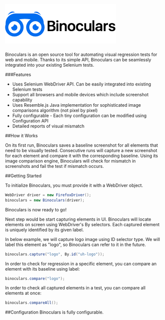 # ![alt text](https://github.com/waseemh/binoculars/blob/master/tool-2.png?raw=true "Logo Title Text 1")

Binoculars is an open source tool for automating visual regression tests for web and mobile. Thanks to its simple API, Binoculars can be seamlessly integrated into your existing Selenium tests.

###Features
- Uses Selenium WebDriver API. Can be easily integrated into existing Selenium tests
- Support all browsers and mobile devices which include screenshot capability
- Uses Resemble.js Java implementation for sophisticated image comparisons algorithm (not pixel by pixel)
- Fully configurable - Each tiny configuration can be modified using Configuration API
- Detailed reports of visual mismatch

##How it Works

On its first run, Binoculars saves a baseline screenshot for all elements that need to be visually tested. Consecutive runs will capture a new screenshot for each element and compare it with the corresponding baseline.
Using its image comparison engine, Binoculars will check for mismatch in screenshots and fail the test if mismatch occurs.

##Getting Started

To initialize Binoculars, you must provide it with a WebDriver object.

``` java
WebDriver driver = new FirefoxDriver();
binoculars = new Binoculars(driver);
```

Binoculars is now ready to go! 

Next step would be start capturing elements in UI. Binoculars will locate elements on screen using WebDriver's By selectors. Each captured element is uniquely identified by its given label. 

In below example, we will capture logo image using ID selector type. We will label this element as "logo", so Binoculars can refer to it in the future.

``` java
binoculars.capture("logo", By.id("uh-logo"));
```

In order to check for regression in a specific element, you can compare an element with its baseline using label:

``` java
binoculars.compare("logo");
```

In order to check all captured elements in a test, you can compare all elements at once:

``` java
binoculars.compareAll();
```

##Configuration
Binoculars is fully configurable.
